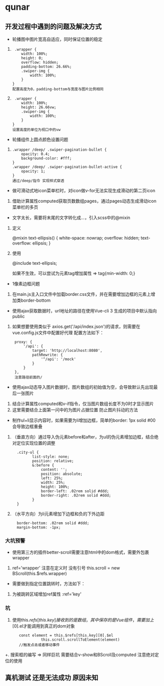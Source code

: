 # qunar

## 开发过程中遇到的问题及解决方式

+ 轮播图中图片宽高自适应，同时保证位置的稳定
1.      .wrapper {
           width: 100%;
           height: 0;
           overflow: hidden;
           padding-bottom: 26.66%;
           .swiper-img {
               width: 100%;
           }
       }
       配置高度为0，padding-bottom与宽度与图片比例相同
2.      .wrapper {
           width: 100%;
           height: 26.66vw;
           .swiper-img {
               width: 100%;
           }
       }
       设置高度的单位为视口中的vw
       
+ 轮播组件上圆点颜色设置问题
1.     .wrapper /deep/ .swiper-pagination-bullet {
           opacity: 0.4;
           background-color: #fff;
       }
       .wrapper /deep/ .swiper-pagination-bullet-active {
           opacity: 1;
       }
       通过/deep/指令 实现样式穿透
       
+ 做可滑动式地icon菜单栏时，对icon做v-for无法实现生成滑动的第二页icon
1. 借助计算属性computed获取页数数组pages，通过pages动态生成滑动icon菜单栏的多页

+ 文字太长，需要将末尾的文字转化成...，引入scss中的@mixin
1. 定义

    @mixin text-ellipsis() {
     white-space: nowrap;
     overflow: hidden;
     text-overflow: ellipsis;
    }
   
2. 使用

    @include text-ellipsis;
   
   如果不生效，可以尝试为元素tag增加属性 => tag{min-width: 0;}

+ 1像素边框问题
1. 在main.js主入口文件中加载border.css文件，并在需要增加边框的元素上增加类border-bottom

+ 使用ajax获取数据时，url地址的路径在使用Vue-cli 3 生成的项目中默认指向public
1. 如果想要使用类似于
axios.get('/api/index.json')的请求，则需要在vue.config.js文件中配置好代理
配置方法如下：

        proxy: {
            '/api': {
                target: 'http://localhost:8080',
                pathRewrite: {
                    '^/api': '/mock'
                }
            }
        },
        注意路径前面的/

+ 使用ajax动态导入图片数据时，图片数组的初始值为空，会导致默认先出现最后一张图片
1. 结合计算属性computed和v-if指令，仅当图片数组长度不为0时才显示图片
2. 这里需要结合上面第一问中的为图片占据位置 防止图片抖动的方法

+ 制作ul+li显示内容时，如果需要为li增加边框，简单的border: 1px solid #00会导致边框重叠
1. （垂直方向）通过导入伪元素before和after，为ul的伪元素增加边框，结合绝对定位实现位置的调整

         .city-ul {
                list-style: none;
                position: relative;
                &:before {
                    content: '';
                    position: absolute;
                    left: 25%;
                    width: 25%;
                    height: 100%;
                    border-left: .02rem solid #ddd;
                    border-right: .02rem solid #ddd;
                }
         }
2. （水平方向）为li元素增加下边框和负的下外边距

         border-bottom: .02rem solid #ddd;
         margin-bottom: -1px;

### 大坑预警

+ 使用第三方的插件better-scroll需要注意html中的dom格式，需要外包裹wrapper
1. ref='wrapper' 注意在定义时 没有引号 this.scroll = new BScroll(this.$refs.wrapper)
+ 需要做到指定位置跳转时，方法如下：
1. 为被跳转区域增加ref属性 :ref='key'
### 坑
1. 使用this.$refs[this.key]接收到的是数组，其中保存的是Vue组件，需要加上[0].$el才能调用到真正的dom对象

          const element = this.$refs[this.key][0].$el
                    this.scroll.scrollToElement(element)
          //触发点击或者移动事件

+. 搜索框的编写 => 同样巨坑 需要结合v-show和BScroll及computed 注意绝对定位的使用


## 真机测试  还是无法成功 原因未知